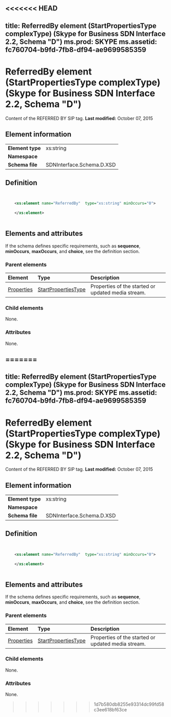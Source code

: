 <<<<<<< HEAD
---
title: ReferredBy element (StartPropertiesType complexType) (Skype for Business SDN Interface 2.2, Schema "D")
ms.prod: SKYPE
ms.assetid: fc760704-b9fd-7fb8-df94-ae9699585359
---


# ReferredBy element (StartPropertiesType complexType) (Skype for Business SDN Interface 2.2, Schema "D")
Content of the REFERRED BY SIP tag. 
 **Last modified:** October 07, 2015
  
    
    


## Element information


|||
|:-----|:-----|
|**Element type**|xs:string |
|**Namespace**||
|**Schema file**|SDNInterface.Schema.D.XSD |
   

## Definition


```XML


    <xs:element name="ReferredBy"  type="xs:string" minOccurs="0">
    
    </xs:element>
  
```


## Elements and attributes

If the schema defines specific requirements, such as **sequence**, **minOccurs**, **maxOccurs**, and **choice**, see the definition section. 
  
    
    

### Parent elements



|**Element**|**Type**|**Description**|
|:-----|:-----|:-----|
| [Properties](properties-element-startorupdatetype-complextype.md)| [StartPropertiesType](startpropertiestype-complextype-1.md)|Properties of the started or updated media stream. |
   

### Child elements

None. 
  
    
    

### Attributes

None. 
  
    
    

=======
---
title: ReferredBy element (StartPropertiesType complexType) (Skype for Business SDN Interface 2.2, Schema "D")
ms.prod: SKYPE
ms.assetid: fc760704-b9fd-7fb8-df94-ae9699585359
---


# ReferredBy element (StartPropertiesType complexType) (Skype for Business SDN Interface 2.2, Schema "D")
Content of the REFERRED BY SIP tag. 
 **Last modified:** October 07, 2015
  
    
    


## Element information


|||
|:-----|:-----|
|**Element type**|xs:string |
|**Namespace**||
|**Schema file**|SDNInterface.Schema.D.XSD |
   

## Definition


```XML


    <xs:element name="ReferredBy"  type="xs:string" minOccurs="0">
    
    </xs:element>
  
```


## Elements and attributes

If the schema defines specific requirements, such as **sequence**, **minOccurs**, **maxOccurs**, and **choice**, see the definition section. 
  
    
    

### Parent elements



|**Element**|**Type**|**Description**|
|:-----|:-----|:-----|
| [Properties](properties-element-startorupdatetype-complextype.md)| [StartPropertiesType](startpropertiestype-complextype-1.md)|Properties of the started or updated media stream. |
   

### Child elements

None. 
  
    
    

### Attributes

None. 
  
    
    

>>>>>>> 1d7b580db8255e93314dc99fd58c3ee618bf63ce
